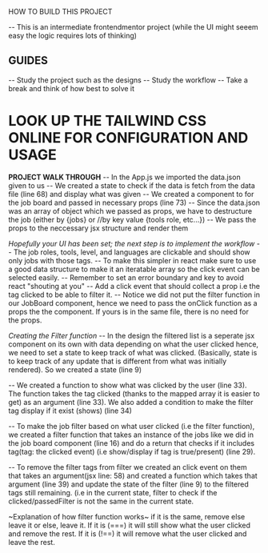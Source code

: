HOW TO BUILD THIS PROJECT

-- This is an intermediate frontendmentor project (while the UI might seeem easy the logic requires lots of thinking)

## GUIDES
-- Study the project such as the designs
-- Study the workflow
-- Take a break and think of how best to solve it


# LOOK UP THE TAILWIND CSS ONLINE FOR CONFIGURATION AND USAGE

**PROJECT WALK THROUGH**
-- In the App.js we imported the data.json given to us
-- We created a state to check if the data is fetch from the data file (line 68) and display what was given
-- We created a component to for the job board and passed in necessary props (line 73)
-- Since the data.json was an array of object which we passed as props, we have to destructure the job (either by {jobs} or //by key value {tools role, etc...})
-- We pass the props to the neccessary jsx structure and render them

*Hopefully your UI has been set; the next step is to implement the workflow*
-- The job roles, tools, level, and languages are clickable and should show only jobs with those tags.
-- To make this simpler in react make sure to use a good data structure to make it an iteratable array so the click event can be selected easily.
-- Remember to set an error boundary and key to avoid react "shouting at you"
-- Add a click event that should collect a prop i.e the tag clicked to be able to filter it.
-- Notice we did not put the filter function in our JobBoard component, hence we need to pass the onClick function as a props the the component. If yours is in the same file, there is no need for the props.

*Creating the Filter function*
-- In the design the filtered list is a seperate jsx component on its own with data depending on what the user clicked hence, we need to set a state to keep track of what was clicked. (Basically, state is to keep track of any update that is different from what was initially rendered). So we created a state (line 9)

-- We created a function to show what was clicked by the user (line 33). The function takes the tag clicked (thanks to the mapped array it is easier to get) as an argument (line 33). We also added a condition to make the filter tag display if it exist (shows) (line 34)

-- To make the job filter based on what user clicked (i.e the filter function), we created a filter function that takes an instance of the jobs like we did in the job board component (line 16) and do a return that checks if it includes tag(tag: the clicked event) (i.e show/display if tag is true/present) (line 29).

-- To remove the filter tags from filter we created an click event on them that takes an argument(jsx line: 58) and created a function which takes that argument (line 39) and update the state of the filter (line 9) to the filtered tags still remaining. (i.e in the current state, filter to check if the clicked/passedFilter is not the same in the current state. 

~Explanation of how filter function works~
if it is the same, remove else leave it or else, leave it.
If it is (===) it will still show what the user clicked and remove the rest.
If it is (!==) it will remove what the user clicked and leave the rest.
